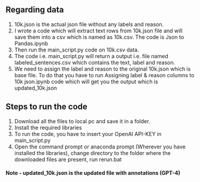 ## Regarding data

1. 10k.json is the actual json file without any labels and reason.
2. I wrote a code which will extract text rows from 10k.json file and will save them into a csv which is named as 10k.csv. The code is Json to Pandas.ipynb
3. Then run the main_script.py code on 10k.csv data.
4. The code i.e. main_script.py will return a output i.e. file named labeled_sentences.csv which contains the text, label and reason.
5. We need to assign the label and reason to the original 10k.json which is base file. To do that you have to run Assigning label & reason columns to 10k json.ipynb code which will get you the output which is updated_10k.json


## Steps to run the code

1. Download all the files to local pc and save it in a folder.
2. Install the required libraries
3. To run the code, you have to insert your OpenAI API-KEY in main_script.py
4. Open the command prompt or anaconda prompt (Wherever you have installed the libraries), change directory to the folder where the downloaded files are present, run rerun.bat


#### Note - updated_10k.json is the updated file with annotations (GPT-4)
